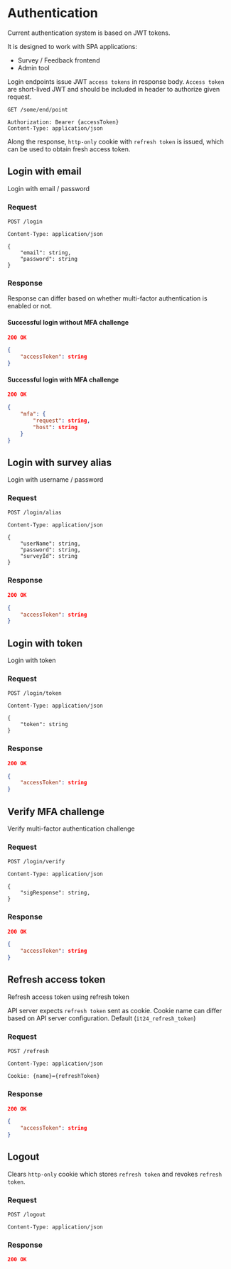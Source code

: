 # Authentication

Current authentication system is based on JWT tokens.

It is designed to work with SPA applications:

* Survey / Feedback frontend
* Admin tool

Login endpoints issue JWT `access tokens` in response body. `Access token` are short-lived JWT and should be included in header to authorize given request.

```http
GET /some/end/point

Authorization: Bearer {accessToken}
Content-Type: application/json
```

Along the response, `http-only` cookie with `refresh token` is issued, which can be used to obtain fresh access token.

## Login with email

Login with email / password

### Request

```http
POST /login

Content-Type: application/json

{
    "email": string,
    "password": string
}
```

### Response

Response can differ based on whether multi-factor authentication is enabled or not.

#### Successful login without MFA challenge

```json
200 OK

{
    "accessToken": string
}
```

#### Successful login with MFA challenge

```json
200 OK

{
    "mfa": {
        "request": string,
        "host": string
    }
}
```

## Login with survey alias

Login with username / password

### Request

```http
POST /login/alias

Content-Type: application/json

{
    "userName": string,
    "password": string,
    "surveyId": string
}
```

### Response

```json
200 OK

{
    "accessToken": string
}
```

## Login with token

Login with token

### Request

```http
POST /login/token

Content-Type: application/json

{
    "token": string
}
```

### Response

```json
200 OK

{
    "accessToken": string
}
```

## Verify MFA challenge

Verify multi-factor authentication challenge

### Request

```http
POST /login/verify

Content-Type: application/json

{
    "sigResponse": string,
}
```

### Response

```json
200 OK

{
    "accessToken": string
}
```

## Refresh access token

Refresh access token using refresh token

API server expects `refresh token` sent as cookie. Cookie name can differ based on API server configuration. Default (`it24_refresh_token`)

### Request

```http
POST /refresh

Content-Type: application/json

Cookie: {name}={refreshToken}
```

### Response

```json
200 OK

{
    "accessToken": string
}
```

## Logout

Clears `http-only` cookie which stores `refresh token` and revokes `refresh token`.

### Request

```http
POST /logout

Content-Type: application/json
```

### Response

```json
200 OK
```
